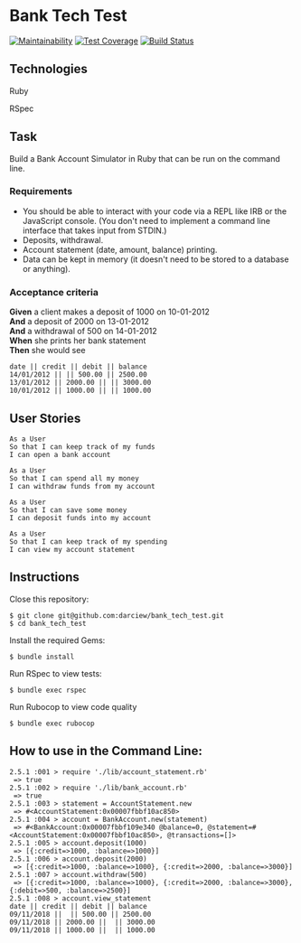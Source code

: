 # Bank Tech Test

[![Maintainability](https://api.codeclimate.com/v1/badges/b7260acc0ae123d2e76b/maintainability)](https://codeclimate.com/github/darciew/bank_tech_test/maintainability) [![Test Coverage](https://api.codeclimate.com/v1/badges/b7260acc0ae123d2e76b/test_coverage)](https://codeclimate.com/github/darciew/bank_tech_test/test_coverage) [![Build Status](https://travis-ci.org/darciew/bank_tech_test.svg?branch=master)](https://travis-ci.org/darciew/bank_tech_test)

## Technologies
Ruby

RSpec

## Task
Build a Bank Account Simulator in Ruby that can be run on the command line.

### Requirements

* You should be able to interact with your code via a REPL like IRB or the JavaScript console.  (You don't need to implement a command line interface that takes input from STDIN.)
* Deposits, withdrawal.
* Account statement (date, amount, balance) printing.
* Data can be kept in memory (it doesn't need to be stored to a database or anything).

### Acceptance criteria

**Given** a client makes a deposit of 1000 on 10-01-2012  
**And** a deposit of 2000 on 13-01-2012  
**And** a withdrawal of 500 on 14-01-2012  
**When** she prints her bank statement  
**Then** she would see

```
date || credit || debit || balance
14/01/2012 || || 500.00 || 2500.00
13/01/2012 || 2000.00 || || 3000.00
10/01/2012 || 1000.00 || || 1000.00
```

## User Stories

```
As a User
So that I can keep track of my funds
I can open a bank account

As a User
So that I can spend all my money
I can withdraw funds from my account

As a User
So that I can save some money
I can deposit funds into my account

As a User
So that I can keep track of my spending
I can view my account statement
```

## Instructions

Close this repository:
```
$ git clone git@github.com:darciew/bank_tech_test.git
$ cd bank_tech_test
```

Install the required Gems:
```
$ bundle install
```

Run RSpec to view tests:
```
$ bundle exec rspec
```
Run Rubocop to view code quality
```
$ bundle exec rubocop
```

## How to use in the Command Line:

```
2.5.1 :001 > require './lib/account_statement.rb'
 => true
2.5.1 :002 > require './lib/bank_account.rb'
 => true
2.5.1 :003 > statement = AccountStatement.new
 => #<AccountStatement:0x00007fbbf10ac850>
2.5.1 :004 > account = BankAccount.new(statement)
 => #<BankAccount:0x00007fbbf109e340 @balance=0, @statement=#<AccountStatement:0x00007fbbf10ac850>, @transactions=[]>
2.5.1 :005 > account.deposit(1000)
 => [{:credit=>1000, :balance=>1000}]
2.5.1 :006 > account.deposit(2000)
 => [{:credit=>1000, :balance=>1000}, {:credit=>2000, :balance=>3000}]
2.5.1 :007 > account.withdraw(500)
 => [{:credit=>1000, :balance=>1000}, {:credit=>2000, :balance=>3000}, {:debit=>500, :balance=>2500}]
2.5.1 :008 > account.view_statement
date || credit || debit || balance
09/11/2018 ||  || 500.00 || 2500.00
09/11/2018 || 2000.00 ||  || 3000.00
09/11/2018 || 1000.00 ||  || 1000.00
 ```
